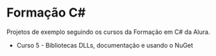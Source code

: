 # Formação C#

Projetos de exemplo seguindo os cursos da Formação em C# da Alura.

- Curso 5 - Bibliotecas DLLs, documentação e usando o NuGet
